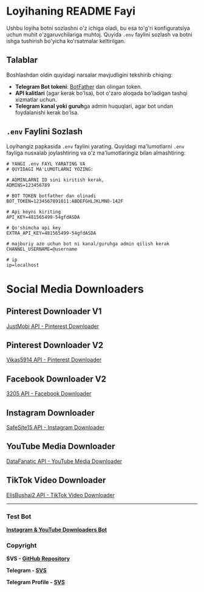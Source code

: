 # Loyihaning README Fayi

Ushbu loyiha botni sozlashni o'z ichiga oladi, bu esa to'g'ri konfiguratsiya uchun muhit o'zgaruvchilariga muhtoj. Quyida `.env` faylini sozlash va botni ishga tushirish bo'yicha ko'rsatmalar keltirilgan.

## Talablar

Boshlashdan oldin quyidagi narsalar mavjudligini tekshirib chiqing:
- **Telegram Bot tokeni**: [BotFather](https://core.telegram.org/bots#botfather) dan olingan token.
- **API kalitlari** (agar kerak bo'lsa), bot o'zaro aloqada bo'ladigan tashqi xizmatlar uchun.
- **Telegram kanal yoki guruh**ga admin huquqlari, agar bot undan foydalanishi kerak bo'lsa.

## `.env` Faylini Sozlash

Loyihangiz papkasida `.env` faylini yarating. Quyidagi ma'lumotlarni `.env` fayliga nusxalab joylashtiring va o'z ma'lumotlaringiz bilan almashtiring:

```env
# YANGI .env FAYL YARATING VA
# QUYIDAGI MA'LUMOTLARNI YOZING:

# ADMINLARNI ID sini kiritish kerak,
ADMINS=123456789

# BOT TOKEN botfather dan olinadi
BOT_TOKEN=1234567891011:ABDEFGHLJKLMNO-142F

# Api keyni kiriting
API_KEY=481565499-54gfdASDA

# Qo'shimcha api key
EXTRA_API_KEY=481565499-54gfdASDA

# majburiy azo uchun bot ni kanal/guruhga admin qilish kerak
CHANNEL_USERNAME=@username

# ip
ip=localhost
```


# Social Media Downloaders

## Pinterest Downloader V1  
[JustMobi API - Pinterest Downloader](https://rapidapi.com/JustMobi/api/pinterest-downloader-download-pinterest-image-video-and-reels/playground/)

## Pinterest Downloader V2  
[Vikas5914 API - Pinterest Downloader](https://rapidapi.com/vikas5914/api/pinterest-video-and-image-downloader/playground/)

## Facebook Downloader V2  
[3205 API - Facebook Downloader](https://rapidapi.com/3205/api/facebook17/playground/apiendpoint_1be6aca0-afb7-4f3a-a4a0-720dcd5cf5c1)

## Instagram Downloader  
[SafeSite15 API - Instagram Downloader](https://rapidapi.com/safesite15/api/instagram-downloader-download-instagram-stories-videos4/pricing)

## YouTube Media Downloader  
[DataFanatic API - YouTube Media Downloader](https://rapidapi.com/DataFanatic/api/youtube-media-downloader/pricing)

## TikTok Video Downloader  
[ElisBushaj2 API - TikTok Video Downloader](https://rapidapi.com/elisbushaj2/api/tiktok-video-downloader-api)

---

### Test Bot

**[Instagram & YouTube Downloaders Bot](@instagram_youtbe_downloaders_bot)**

### Copyright

**SVS - [GitHub Repository](https://github.com/Nigmatullayev001)**

**Telegram - [SVS](https://t.me/SVS_Company)**

**Telegram Profile - [SVS](https://t.me/SVS_OWNER)**




